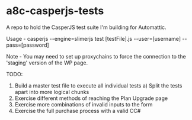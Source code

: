 # a8c-casperjs-tests
A repo to hold the CasperJS test suite I'm building for Automattic.

Usage - casperjs --engine=slimerjs test [testFile].js --user=[username] --pass=[password]

Note - You may need to set up proxychains to force the connection to the 'staging' version of the WP page.

TODO: 
  1) Build a master test file to execute all individual tests
       a) Split the tests apart into more logical chunks
  2) Exercise different methods of reaching the Plan Upgrade page
  3) Exercise more combinations of invalid inputs to the form
  4) Exercise the full purchase process with a valid CC#
